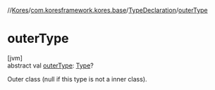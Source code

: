 //[Kores](../../../index.md)/[com.koresframework.kores.base](../index.md)/[TypeDeclaration](index.md)/[outerType](outer-type.md)

# outerType

[jvm]\
abstract val [outerType](outer-type.md): [Type](https://docs.oracle.com/javase/8/docs/api/java/lang/reflect/Type.html)?

Outer class (null if this type is not a inner class).
